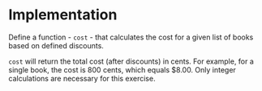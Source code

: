 # Implementation

Define a function - `cost` - that calculates the cost for a given list of books based on defined discounts.

`cost` will return the total cost (after discounts) in cents.
For example, for a single book, the cost is 800 cents, which equals $8.00.
Only integer calculations are necessary for this exercise.
